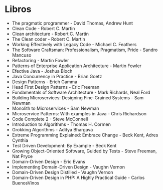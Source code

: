 # Libros

* The pragmatic programmer - David Thomas, Andrew Hunt
* Clean Code - Robert C. Martin
* Clean architecture - Robert C. Martin
* The Clean coder - Robert C. Martin
* Working Effectively with Legacy Code - Michael C. Feathers
* The Software Craftsman: Professionalism, Pragmatism, Pride - Sandro Mancuso
* Refactoring - Martin Fowler
* Patterns of Enterprise Application Architecture - Martin Fowler
* Efective Java - Joshua Bloch
* Java Concurrency in Practice - Brian Goetz
* Design Patterns - Erich Gamma
* Head First Design Patterns - Eric Freeman
* Fundamentals of Software Architecture - Mark Richards, Neal Ford
* Building Microservices: Designing Fine-Grained Systems - Sam Newman
* Monolith to Microservices - Sam Newman
* Microservice Patterns: With examples in Java - Chris Richardson
* Code Complete 2 - Steve McConnell
* Introduction to Algorithms - Thomas H. Cormen
* Grokking Algorithms - Aditya Bhargava
* Extreme Programming Explained: Embrace Change - Beck Kent, Adres Cynthia
* Test Driven Development: By Example - Beck Kent
* Growing Object-Oriented Software, Guided by Tests - Steve Freeman, Nat Pryce
* Domain-Driven Design - Eric Evans
* Implementing Domain-Driven Design - Vaughn Vernon
* Domain-Driven Design Distilled - Vaughn Vernon
* Domain-Driven Design in PHP: A Highly Practical Guide - Carlos BuenosVinos